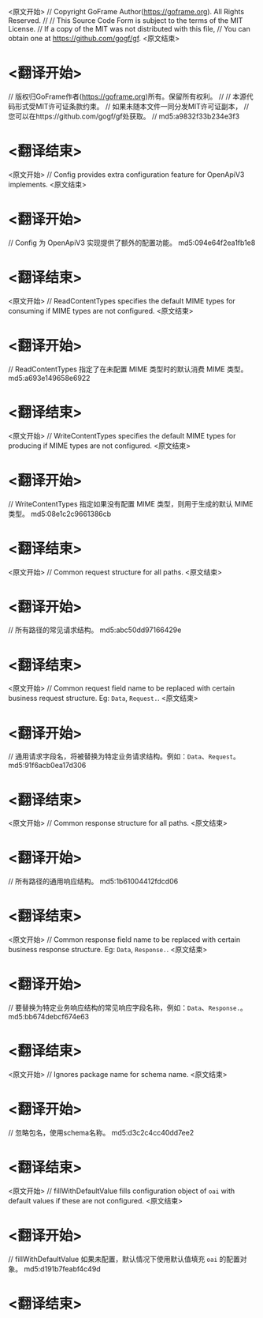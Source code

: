 
<原文开始>
// Copyright GoFrame Author(https://goframe.org). All Rights Reserved.
//
// This Source Code Form is subject to the terms of the MIT License.
// If a copy of the MIT was not distributed with this file,
// You can obtain one at https://github.com/gogf/gf.
<原文结束>

# <翻译开始>
// 版权归GoFrame作者(https://goframe.org)所有。保留所有权利。
//
// 本源代码形式受MIT许可证条款约束。
// 如果未随本文件一同分发MIT许可证副本，
// 您可以在https://github.com/gogf/gf处获取。
// md5:a9832f33b234e3f3
# <翻译结束>


<原文开始>
// Config provides extra configuration feature for OpenApiV3 implements.
<原文结束>

# <翻译开始>
// Config 为 OpenApiV3 实现提供了额外的配置功能。 md5:094e64f2ea1fb1e8
# <翻译结束>


<原文开始>
// ReadContentTypes specifies the default MIME types for consuming if MIME types are not configured.
<原文结束>

# <翻译开始>
// ReadContentTypes 指定了在未配置 MIME 类型时的默认消费 MIME 类型。 md5:a693e149658e6922
# <翻译结束>


<原文开始>
// WriteContentTypes specifies the default MIME types for producing if MIME types are not configured.
<原文结束>

# <翻译开始>
// WriteContentTypes 指定如果没有配置 MIME 类型，则用于生成的默认 MIME 类型。 md5:08e1c2c9661386cb
# <翻译结束>


<原文开始>
// Common request structure for all paths.
<原文结束>

# <翻译开始>
// 所有路径的常见请求结构。 md5:abc50dd97166429e
# <翻译结束>


<原文开始>
// Common request field name to be replaced with certain business request structure. Eg: `Data`, `Request.`.
<原文结束>

# <翻译开始>
// 通用请求字段名，将被替换为特定业务请求结构。例如：`Data`、`Request`。 md5:91f6acb0ea17d306
# <翻译结束>


<原文开始>
// Common response structure for all paths.
<原文结束>

# <翻译开始>
// 所有路径的通用响应结构。 md5:1b61004412fdcd06
# <翻译结束>


<原文开始>
// Common response field name to be replaced with certain business response structure. Eg: `Data`, `Response.`.
<原文结束>

# <翻译开始>
// 要替换为特定业务响应结构的常见响应字段名称，例如：`Data`、`Response.`。 md5:bb674debcf674e63
# <翻译结束>


<原文开始>
// Ignores package name for schema name.
<原文结束>

# <翻译开始>
// 忽略包名，使用schema名称。 md5:d3c2c4cc40dd7ee2
# <翻译结束>


<原文开始>
// fillWithDefaultValue fills configuration object of `oai` with default values if these are not configured.
<原文结束>

# <翻译开始>
// fillWithDefaultValue 如果未配置，默认情况下使用默认值填充 `oai` 的配置对象。 md5:d191b7feabf4c49d
# <翻译结束>

